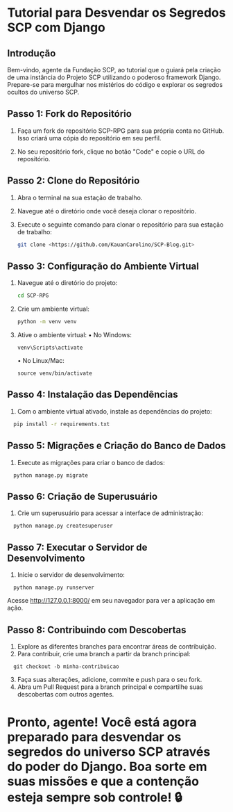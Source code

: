 # Tutorial para Desvendar os Segredos SCP com Django

## Introdução
Bem-vindo, agente da Fundação SCP, ao tutorial que o guiará pela criação de uma instância do Projeto SCP utilizando o poderoso framework Django. Prepare-se para mergulhar nos mistérios do código e explorar os segredos ocultos do universo SCP.

## Passo 1: Fork do Repositório
  1. Faça um fork do repositório SCP-RPG para sua própria conta no GitHub. 
     Isso criará uma cópia do repositório em seu perfil.
       
  2. No seu repositório fork, clique no botão "Code" e copie o URL do repositório.


## Passo 2: Clone do Repositório
  1. Abra o terminal na sua estação de trabalho.
  2. Navegue até o diretório onde você deseja clonar o repositório.
  3. Execute o seguinte comando para clonar o repositório para sua estação de trabalho:
     
      ```bash
      git clone <https://github.com/KauanCarolino/SCP-Blog.git>
      ```
      
## Passo 3: Configuração do Ambiente Virtual

  1. Navegue até o diretório do projeto:
      ```bash
      cd SCP-RPG
      ```
  2. Crie um ambiente virtual:
      ```bash
      python -m venv venv
      ```
  3. Ative o ambiente virtual:
      • No Windows:
        ```
        venv\Scripts\activate
        ```
      • No Linux/Mac:
        ```
        source venv/bin/activate
        ```
        
## Passo 4: Instalação das Dependências
  1. Com o ambiente virtual ativado, instale as dependências do projeto:
  ```bash
    pip install -r requirements.txt
  ```

## Passo 5: Migrações e Criação do Banco de Dados
  1. Execute as migrações para criar o banco de dados:
  ```
    python manage.py migrate
  ```
## Passo 6: Criação de Superusuário
  1. Crie um superusuário para acessar a interface de administração:
  ```
    python manage.py createsuperuser
  ```
## Passo 7: Executar o Servidor de Desenvolvimento
  1. Inicie o servidor de desenvolvimento:
  ```
    python manage.py runserver
  ```
Acesse http://127.0.0.1:8000/ em seu navegador para ver a aplicação em ação.

## Passo 8: Contribuindo com Descobertas
  1. Explore as diferentes branches para encontrar áreas de contribuição.
  2. Para contribuir, crie uma branch a partir da branch principal:
  ```
    git checkout -b minha-contribuicao
  ```
  3. Faça suas alterações, adicione, commite e push para o seu fork.
  4. Abra um Pull Request para a branch principal e compartilhe suas descobertas com outros agentes.

# Pronto, agente! Você está agora preparado para desvendar os segredos do universo SCP através do poder do Django. Boa sorte em suas missões e que a contenção esteja sempre sob controle! 🔒

